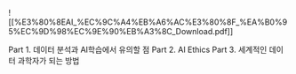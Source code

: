 ![[%E3%80%8EAI_%EC%9C%A4%EB%A6%AC%E3%80%8F_%EA%B0%95%EC%9D%98%EC%9E%90%EB%A3%8C_Download.pdf]]
  
Part 1. 데이터 분석과 AI학습에서 유의할 점
Part 2. AI Ethics
Part 3. 세계적인 데이터 과학자가 되는 방법